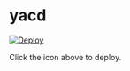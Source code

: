 # yacd
[![Deploy](https://www.herokucdn.com/deploy/button.png)](https://heroku.com/deploy?template=https://github.com/spotiyu/code/tree/master)

Click the icon above to deploy.
